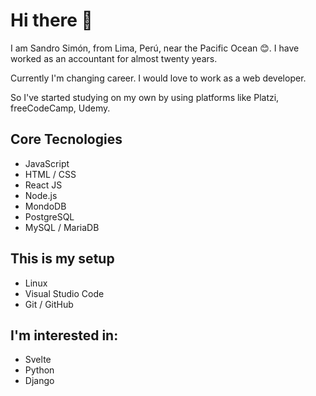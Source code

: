 # Hi there 👋

I am Sandro Simón, from Lima, Perú, near the Pacific Ocean 😊. I have worked as an accountant for almost twenty years.

Currently I'm changing career. I would love to work as a web developer.

So I've started studying on my own by using platforms like Platzi, freeCodeCamp, Udemy.

## Core Tecnologies
* JavaScript
* HTML / CSS
* React JS
* Node.js
* MondoDB
* PostgreSQL
* MySQL / MariaDB

## This is my setup
* Linux
* Visual Studio Code
* Git / GitHub

## I'm interested in:
* Svelte
* Python
* Django
<!--
**sandrosimonore/sandrosimonore** is a ✨ _special_ ✨ repository because its `README.md` (this file) appears on your GitHub profile.

Here are some ideas to get you started:

- 🔭 I’m currently working on ...
- 🌱 I’m currently learning ...
- 👯 I’m looking to collaborate on ...
- 🤔 I’m looking for help with ...
- 💬 Ask me about ...
- 📫 How to reach me: ...
- 😄 Pronouns: ...
- ⚡ Fun fact: ...
-->
